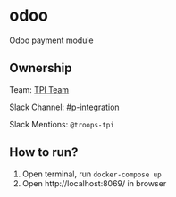 # odoo
Odoo payment module

## Ownership

Team: [TPI Team](https://www.draw.io/?state=%7B%22ids%22:%5B%221Vk1zqYgX2YqjJYieQ6qDPh0PhB2yAd0j%22%5D,%22action%22:%22open%22,%22userId%22:%22104938211257040552218%22%7D)

Slack Channel: [#p-integration](https://xendit.slack.com/archives/CFJ9Q3NKY)

Slack Mentions: `@troops-tpi`


## How to run?
1. Open terminal, run `docker-compose up`
2. Open http://localhost:8069/ in browser
